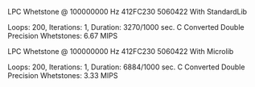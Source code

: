 LPC Whetstone @ 100000000 Hz 412FC230 5060422
With StandardLib

Loops: 200, Iterations: 1, Duration: 3270/1000 sec.
C Converted Double Precision Whetstones: 6.67 MIPS

LPC Whetstone @ 100000000 Hz 412FC230 5060422
With Microlib

Loops: 200, Iterations: 1, Duration: 6884/1000 sec.
C Converted Double Precision Whetstones: 3.33 MIPS
